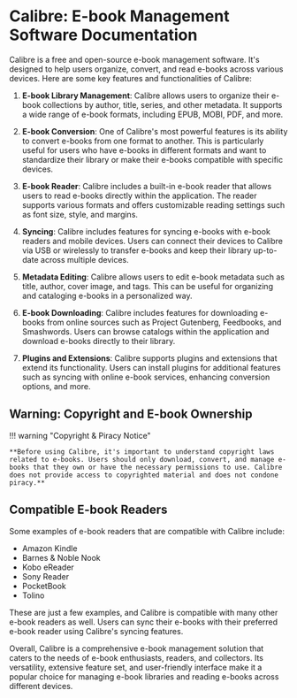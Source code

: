 # Calibre: E-book Management Software Documentation

Calibre is a free and open-source e-book management software. It's designed to help users organize, convert, and read e-books across various devices. Here are some key features and functionalities of Calibre:

1. **E-book Library Management**: Calibre allows users to organize their e-book collections by author, title, series, and other metadata. It supports a wide range of e-book formats, including EPUB, MOBI, PDF, and more.

2. **E-book Conversion**: One of Calibre's most powerful features is its ability to convert e-books from one format to another. This is particularly useful for users who have e-books in different formats and want to standardize their library or make their e-books compatible with specific devices.

3. **E-book Reader**: Calibre includes a built-in e-book reader that allows users to read e-books directly within the application. The reader supports various formats and offers customizable reading settings such as font size, style, and margins.

4. **Syncing**: Calibre includes features for syncing e-books with e-book readers and mobile devices. Users can connect their devices to Calibre via USB or wirelessly to transfer e-books and keep their library up-to-date across multiple devices.

5. **Metadata Editing**: Calibre allows users to edit e-book metadata such as title, author, cover image, and tags. This can be useful for organizing and cataloging e-books in a personalized way.

6. **E-book Downloading**: Calibre includes features for downloading e-books from online sources such as Project Gutenberg, Feedbooks, and Smashwords. Users can browse catalogs within the application and download e-books directly to their library.

7. **Plugins and Extensions**: Calibre supports plugins and extensions that extend its functionality. Users can install plugins for additional features such as syncing with online e-book services, enhancing conversion options, and more.

## Warning: Copyright and E-book Ownership
!!! warning "Copyright & Piracy Notice"

	**Before using Calibre, it's important to understand copyright laws related to e-books. Users should only download, convert, and manage e-books that they own or have the necessary permissions to use. Calibre does not provide access to copyrighted material and does not condone piracy.**

## Compatible E-book Readers

Some examples of e-book readers that are compatible with Calibre include:

- Amazon Kindle
- Barnes & Noble Nook
- Kobo eReader
- Sony Reader
- PocketBook
- Tolino

These are just a few examples, and Calibre is compatible with many other e-book readers as well. Users can sync their e-books with their preferred e-book reader using Calibre's syncing features.

Overall, Calibre is a comprehensive e-book management solution that caters to the needs of e-book enthusiasts, readers, and collectors. Its versatility, extensive feature set, and user-friendly interface make it a popular choice for managing e-book libraries and reading e-books across different devices.